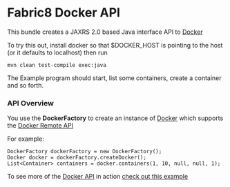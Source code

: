 Fabric8 Docker API
==================

This bundle creates a JAXRS 2.0 based Java interface API to [Docker](http://docker.io/)

To try this out, install docker so that $DOCKER_HOST is pointing to the host (or it defaults to localhost) then run

    mvn clean test-compile exec:java

The Example program should start, list some containers, create a container and so forth.

### API Overview

You use the **DockerFactory** to create an instance of [Docker](https://github.com/fabric8io/fabric8/blob/master/fabric/fabric-docker-api/src/main/java/io/fabric8/docker/api/Docker.java#L46) which supports the [Docker Remote API](http://docs.docker.io/en/latest/reference/api/docker_remote_api/)

For example:

    DockerFactory dockerFactory = new DockerFactory();
    Docker docker = dockerFactory.createDocker();
    List<Container> containers = docker.containers(1, 10, null, null, 1);

To see more of the [Docker API](https://github.com/fabric8io/fabric8/blob/master/fabric/fabric-docker-api/src/main/java/io/fabric8/docker/api/Docker.java#L46) in action [check out this example](https://github.com/fabric8io/fabric8/blob/master/fabric/fabric-docker-api/src/test/java/io/fabric8/docker/api/Example.java#L54)
